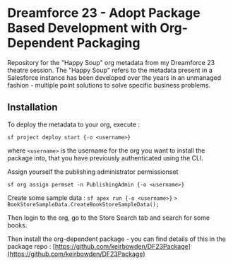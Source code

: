 # Dreamforce 23 - Adopt Package Based Development with Org-Dependent Packaging

Repository for the "Happy Soup" org metadata from my Dreamforce 23 theatre session.
The "Happy Soup" refers to the metadata present in a Salesforce instance has been
developed over the years in an unmanaged fashion - multiple point solutions to solve
specific business problems. 

## Installation

To deploy the metadata to your org, execute :

`sf project deploy start {-o <username>}`

where `<username>` is the username for the org you want to install the package into, that you have previously authenticated using the CLI.

Assign yourself the publishing administrator permissionset

`sf org assign permset -n PublishingAdmin {-o <username>}`

Create some sample data : 
`sf apex run {-o <username>}`
`> BookStoreSampleData.CreateBookStoreSampleData();`

Then login to the org, go to the Store Search tab and search for some books.

Then install the org-dependent package - you can find details of this in the package repo : [https://github.com/keirbowden/DF23Package](https://github.com/keirbowden/DF23Package)